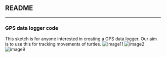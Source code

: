 ## README ##
***

### GPS data logger code ###

This sketch is for anyone interested in creating a GPS data logger. Our aim is to use this for tracking movements of turtles.
![image11](https://user-images.githubusercontent.com/24802401/46558009-bf5f5100-c8b9-11e8-92d9-afed98f4cb00.png=100x20)
![image2](https://user-images.githubusercontent.com/24802401/46558030-c7b78c00-c8b9-11e8-9424-bcc93b08eeeb.png=100x20)
![image9](https://user-images.githubusercontent.com/24802401/46558031-c7b78c00-c8b9-11e8-8813-72af0f92d528.png=100x20)


